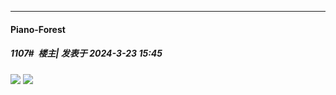 ﻿
*****

####  Piano-Forest  
##### 1107#         楼主| 发表于 2024-3-23 15:45

<img src="https://p.sda1.dev/16/45fe1e8197a705f63f44cd2cd6ccb822/20240323_154248.jpg" referrerpolicy="no-referrer">
<img src="https://p.sda1.dev/16/f5bdfb28fddc19a5e6e48b773d33903d/20240323_154252.jpg" referrerpolicy="no-referrer">

